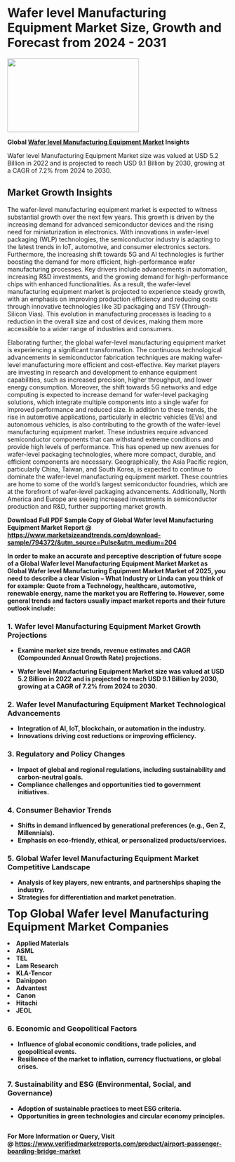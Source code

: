 <H1>Wafer level Manufacturing Equipment Market Size, Growth and Forecast from 2024 - 2031</H1><img class="aligncenter size-medium wp-image-584254" src="https://thirdeyenews.in/wp-content/uploads/2024/09/Global-Market-Research-300x168.jpeg" alt="" width="300" height="168" /><p><strong>Global&nbsp;<a href="https://www.marketsizeandtrends.com/download-sample/794372/&amp;utm_source=Pulse&amp;utm_medium=204">Wafer level Manufacturing Equipment Market</a> Insights</strong></p><p>Wafer level Manufacturing Equipment Market size was valued at USD 5.2 Billion in 2022 and is projected to reach USD 9.1 Billion by 2030, growing at a CAGR of 7.2% from 2024 to 2030.</p><p><h2>Market Growth Insights</h2> <p>The wafer-level manufacturing equipment market is expected to witness substantial growth over the next few years. This growth is driven by the increasing demand for advanced semiconductor devices and the rising need for miniaturization in electronics. With innovations in wafer-level packaging (WLP) technologies, the semiconductor industry is adapting to the latest trends in IoT, automotive, and consumer electronics sectors. Furthermore, the increasing shift towards 5G and AI technologies is further boosting the demand for more efficient, high-performance wafer manufacturing processes. Key drivers include advancements in automation, increasing R&D investments, and the growing demand for high-performance chips with enhanced functionalities. As a result, the wafer-level manufacturing equipment market is projected to experience steady growth, with an emphasis on improving production efficiency and reducing costs through innovative technologies like 3D packaging and TSV (Through-Silicon Vias). This evolution in manufacturing processes is leading to a reduction in the overall size and cost of devices, making them more accessible to a wider range of industries and consumers.</p> <p><strong></strong></p> <p>Elaborating further, the global wafer-level manufacturing equipment market is experiencing a significant transformation. The continuous technological advancements in semiconductor fabrication techniques are making wafer-level manufacturing more efficient and cost-effective. Key market players are investing in research and development to enhance equipment capabilities, such as increased precision, higher throughput, and lower energy consumption. Moreover, the shift towards 5G networks and edge computing is expected to increase demand for wafer-level packaging solutions, which integrate multiple components into a single wafer for improved performance and reduced size. In addition to these trends, the rise in automotive applications, particularly in electric vehicles (EVs) and autonomous vehicles, is also contributing to the growth of the wafer-level manufacturing equipment market. These industries require advanced semiconductor components that can withstand extreme conditions and provide high levels of performance. This has opened up new avenues for wafer-level packaging technologies, where more compact, durable, and efficient components are necessary. Geographically, the Asia Pacific region, particularly China, Taiwan, and South Korea, is expected to continue to dominate the wafer-level manufacturing equipment market. These countries are home to some of the world’s largest semiconductor foundries, which are at the forefront of wafer-level packaging advancements. Additionally, North America and Europe are seeing increased investments in semiconductor production and R&D, further supporting market growth.</p> <p><strong></p><p><span class=""><strong>Download Full PDF Sample Copy of Global Wafer level Manufacturing Equipment Market Report</strong> @ <a href="https://www.marketsizeandtrends.com/download-sample/794372/&amp;utm_source=Pulse&amp;utm_medium=204" target="_blank">https://www.marketsizeandtrends.com/download-sample/794372/&amp;utm_source=Pulse&amp;utm_medium=204</a></span></p><p>In order to make an accurate and perceptive description of future scope of a Global&nbsp;Wafer level Manufacturing Equipment Market Market as Global&nbsp;Wafer level Manufacturing Equipment Market Market of 2025, you need to describe a clear Vision &ndash; What Industry or Linda can you think of for example: Quote from a Technology, healthcare, automotive, renewable energy, name the market you are Reffering to. However, some general trends and factors usually impact market reports and their future outlook include:</p><h3>1.&nbsp;<strong>Wafer level Manufacturing Equipment Market Growth Projections</strong></h3><ul><li>Examine market size trends, revenue estimates and CAGR (Compounded Annual Growth Rate) projections.</li><li><p>Wafer level Manufacturing Equipment Market size was valued at USD 5.2 Billion in 2022 and is projected to reach USD 9.1 Billion by 2030, growing at a CAGR of 7.2% from 2024 to 2030.</p></li></ul><h3>2.&nbsp;<strong>Wafer level Manufacturing Equipment Market Technological Advancements</strong></h3><ul><li>Integration of AI, IoT, blockchain, or automation in the industry.</li><li>Innovations driving cost reductions or improving efficiency.</li></ul><h3>3.&nbsp;<strong>Regulatory and Policy Changes</strong></h3><ul><li>Impact of global and regional regulations, including sustainability and carbon-neutral goals.</li><li>Compliance challenges and opportunities tied to government initiatives.</li></ul><h3>4.&nbsp;<strong>Consumer Behavior Trends</strong></h3><ul><li>Shifts in demand influenced by generational preferences (e.g., Gen Z, Millennials).</li><li>Emphasis on eco-friendly, ethical, or personalized products/services.</li></ul><h3>5.&nbsp;<strong>Global Wafer level Manufacturing Equipment Market Competitive Landscape</strong></h3><ul><li>Analysis of key players, new entrants, and partnerships shaping the industry.</li><li>Strategies for differentiation and market penetration.</li></ul><p data-pm-slice="1 1 []"><span style="color: inherit; font-family: inherit; font-size: 25px;">Top Global Wafer level Manufacturing Equipment Market Companies</span></p><div class="" data-test-id=""><p><li>Applied Materials</li><li> ASML</li><li> TEL</li><li> Lam Research</li><li> KLA-Tencor</li><li> Dainippon</li><li> Advantest</li><li> Canon</li><li> Hitachi</li><li> JEOL</li></p></div><h3>6.&nbsp;<strong>Economic and Geopolitical Factors</strong></h3><ul><li>Influence of global economic conditions, trade policies, and geopolitical events.</li><li>Resilience of the market to inflation, currency fluctuations, or global crises.</li></ul><h3>7.&nbsp;<strong>Sustainability and ESG (Environmental, Social, and Governance)</strong></h3><ul><li>Adoption of sustainable practices to meet ESG criteria.</li><li>Opportunities in green technologies and circular economy principles.</li></ul><h2><strong style="font-size: 14px;">For More Information or Query, Visit @&nbsp;</strong><a style="background-color: #ffffff; font-size: 14px;" href="https://www.marketsizeandtrends.com/report/wafer-level-manufacturing-equipment-market/" target="_blank">https://www.verifiedmarketreports.com/product/airport-passenger-boarding-bridge-market</a></h2>
